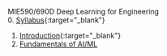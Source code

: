 MIE590/690D Deep Learning for Engineering  
0. [Syllabus](https://nbviewer.org/github/chaitragopalappa/MIE590-690D/blob/main/0_Syllabus.ipynb){:target="_blank"}
1. [Introduction](https://nbviewer.org/github/chaitragopalappa/MIE590-690D/blob/main/1_Intro.ipynb){:target="_blank"}
2. [Fundamentals of AI/ML](https://hub.gesis.mybinder.org/user/chaitragopalappa-mie590-690d-soq69skm/notebooks/1_Fundamentals_of_AI_ML.ipynb)

